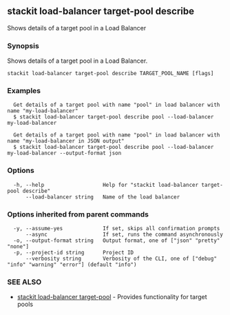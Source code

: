 ## stackit load-balancer target-pool describe

Shows details of a target pool in a Load Balancer

### Synopsis

Shows details of a target pool in a Load Balancer.

```
stackit load-balancer target-pool describe TARGET_POOL_NAME [flags]
```

### Examples

```
  Get details of a target pool with name "pool" in load balancer with name "my-load-balancer"
  $ stackit load-balancer target-pool describe pool --load-balancer my-load-balancer

  Get details of a target pool with name "pool" in load balancer with name "my-load-balancer in JSON output"
  $ stackit load-balancer target-pool describe pool --load-balancer my-load-balancer --output-format json
```

### Options

```
  -h, --help                   Help for "stackit load-balancer target-pool describe"
      --load-balancer string   Name of the load balancer
```

### Options inherited from parent commands

```
  -y, --assume-yes             If set, skips all confirmation prompts
      --async                  If set, runs the command asynchronously
  -o, --output-format string   Output format, one of ["json" "pretty" "none"]
  -p, --project-id string      Project ID
      --verbosity string       Verbosity of the CLI, one of ["debug" "info" "warning" "error"] (default "info")
```

### SEE ALSO

* [stackit load-balancer target-pool](./stackit_load-balancer_target-pool.md)	 - Provides functionality for target pools

